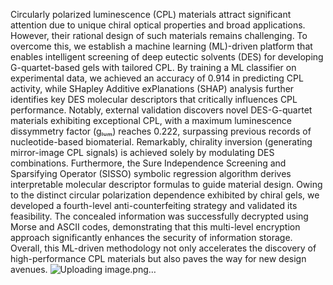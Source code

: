 Circularly polarized luminescence (CPL) materials attract significant attention due to unique chiral optical properties and broad applications. However, their rational design of such materials remains challenging. To overcome this, we establish a machine learning (ML)-driven platform that enables intelligent screening of deep eutectic solvents (DES) for developing G-quartet-based gels with tailored CPL. By training a ML classifier on experimental data, we achieved an accuracy of 0.914 in predicting CPL activity, while SHapley Additive exPlanations (SHAP) analysis further identifies key DES molecular descriptors that critically influences CPL performance. Notably, external validation discovers novel DES-G-quartet materials exhibiting exceptional CPL, with a maximum luminescence dissymmetry factor (gₗᵤₘ) reaches 0.222, surpassing previous records of nucleotide-based biomaterial. Remarkably, chirality inversion (generating mirror-image CPL signals) is achieved solely by modulating DES combinations. Furthermore, the Sure Independence Screening and Sparsifying Operator (SISSO) symbolic regression algorithm derives interpretable molecular descriptor formulas to guide material design. Owing to the distinct circular polarization dependence exhibited by chiral gels, we developed a fourth-level anti-counterfeiting strategy and validated its feasibility. The concealed information was successfully decrypted using Morse and ASCII codes, demonstrating that this multi-level encryption approach significantly enhances the security of information storage. Overall, this ML-driven methodology not only accelerates the discovery of high-performance CPL materials but also paves the way for new design avenues.
![Uploading image.png…]()
